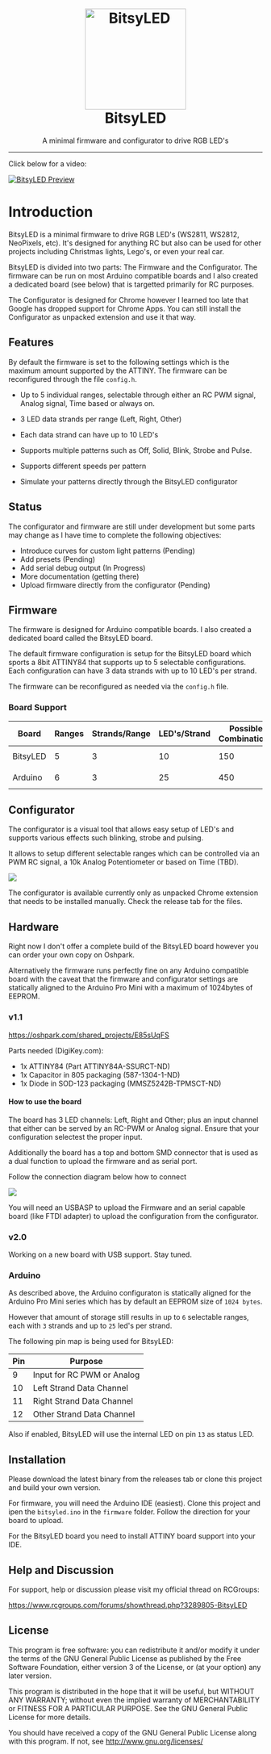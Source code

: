 <h1 align="center">
	<img width="200" height="200" src="docs/icon@3x.png" alt="BitsyLED">
	<br />
	BitsyLED 
</h1>
<p align="center">
	A minimal firmware and configurator to drive RGB LED's
</p>

---

Click below for a video:

[![BitsyLED Preview](https://img.youtube.com/vi/e7a4mR2vg3Y/0.jpg)](https://www.youtube.com/watch?v=e7a4mR2vg3Y)


# Introduction

BitsyLED is a minimal firmware to drive RGB LED's (WS2811, WS2812, NeoPixels, etc). It's designed for anything RC but also can be used for other projects including Christmas lights, Lego's, or even your real car.

BitsyLED is divided into two parts: The Firmware and the Configurator. The firmware can be run on most Arduino compatible boards and I also created a dedicated board (see below) that is targetted primarily for RC purposes.

The Configurator is designed for Chrome however I learned too late that Google has dropped support for Chrome Apps. You can still install the Configurator as unpacked extension and use it that way.


## Features

By default the firmware is set to the following settings which is the maximum amount supported by the ATTINY. The firmware can be reconfigured through the file `config.h`.

* Up to 5 individual ranges, selectable through either an RC PWM signal, Analog signal, Time based or always on.

* 3 LED data strands per range (Left, Right, Other)

* Each data strand can have up to 10 LED's

* Supports multiple patterns such as Off, Solid, Blink, Strobe and Pulse. 

* Supports different speeds per pattern

* Simulate your patterns directly through the BitsyLED configurator


## Status

The configurator and firmware are still under development but some parts may change as I have time to complete the following objectives:

- Introduce curves for custom light patterns (Pending)
- Add presets (Pending)
- Add serial debug output (In Progress)
- More documentation (getting there)
- Upload firmware directly from the configurator (Pending)


## Firmware

The firmware is designed for Arduino compatible boards. I also created a dedicated board called the BitsyLED board.

The default firmware configuration is setup for the BitsyLED board which sports a 8bit ATTINY84 that supports up to 5 selectable configurations. Each configuration can have 3 data strands with up to 10 LED's per strand. 

The firmware can be reconfigured as needed via the `config.h` file. 


### Board Support

| Board | Ranges | Strands/Range | LED's/Strand | Possible Combinations | Config |
| ----  | ------ | ------------- | ------------ | --------------------- | ------- | 
| BitsyLED | 5 | 3 | 10 | 150 | `BOARD_BITSYLED` in `config.h` |
| Arduino | 6 | 3 | 25 | 450 | `BOARD_ARDUINO` in `config.h` |


## Configurator

The configurator is a visual tool that allows easy setup of LED's and supports various effects such blinking, strobe and pulsing.

It allows to setup different selectable ranges which can be controlled via an PWM RC signal, a 10k Analog Potentiometer or based on Time (TBD).

<img src="docs/screen_1.png">

The configurator is available currently only as unpacked Chrome extension that needs to be installed manually. Check the release tab for the files.


## Hardware

Right now I don't offer a complete build of the BitsyLED board however you can order your own copy on Oshpark. 

Alternatively the firmware runs perfectly fine on any Arduino compatible board with the caveat that the firmware and configurator settings are statically aligned to the Arduino Pro Mini with a maximum of 1024bytes of EEPROM.


### v1.1 

https://oshpark.com/shared_projects/E85sUqFS

Parts needed (DigiKey.com):

- 1x ATTINY84 (Part ATTINY84A-SSURCT-ND) 
- 1x Capacitor in 805 packaging (587-1304-1-ND) 
- 1x Diode in SOD-123 packaging (MMSZ5242B-TPMSCT-ND)


#### How to use the board

The board has 3 LED channels: Left, Right and Other; plus an input channel that either can be served by an RC-PWM or Analog signal. Ensure that your configuration selectest the proper input.

Additionally the board has a top and bottom SMD connector that is used as a dual function to upload the firmware and as serial port.

Follow the connection diagram below how to connect 

<img src="docs/board.png" />

You will need an USBASP to upload the Firmware and an serial capable board (like FTDI adapter) to upload the configuration from the configurator.

### v2.0

Working on a new board with USB support. Stay tuned.


### Arduino

As described above, the Arduino configuraton is statically aligned for the Arduino Pro Mini series which has by default an EEPROM size of `1024 bytes`.

However that amount of storage still results in up to `6` selectable ranges, each with `3` strands and up to `25` led's per strand.

The following pin map is being used for BitsyLED:

| Pin | Purpose | 
| ----  | ------ |
| 9 | Input for RC PWM or Analog |
| 10 | Left Strand Data Channel |
| 11 | Right Strand Data Channel |
| 12 | Other Strand Data Channel |

Also if enabled, BitsyLED will use the internal LED on pin `13` as status LED.


## Installation

Please download the latest binary from the releases tab or clone this project and build your own version. 

For firmware, you will need the Arduino IDE (easiest). Clone this project and ipen the `bitsyled.ino` in the `firmware` folder. Follow the direction for your board to upload.

For the BitsyLED board you need to install ATTINY board support into your IDE.


## Help and Discussion

For support, help or discussion please visit my official thread on RCGroups: 

https://www.rcgroups.com/forums/showthread.php?3289805-BitsyLED


## License

This program is free software: you can redistribute it and/or modify
it under the terms of the GNU General Public License as published by
the Free Software Foundation, either version 3 of the License, or
(at your option) any later version.

This program is distributed in the hope that it will be useful,
but WITHOUT ANY WARRANTY; without even the implied warranty of
MERCHANTABILITY or FITNESS FOR A PARTICULAR PURPOSE. See the
GNU General Public License for more details.

You should have received a copy of the GNU General Public License
along with this program. If not, see <http://www.gnu.org/licenses/>
